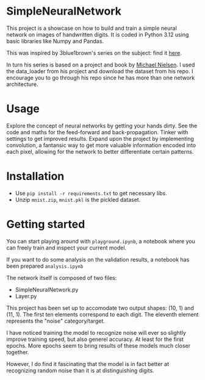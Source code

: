 # SimpleNeuralNetwork

This project is a showcase on how to build and train a simple neural network on images of handwritten digits. It is coded in Python 3.12 using basic libraries like Numpy and Pandas.

This was inspired by 3blue1brown's series on the subject: find it [here](https://youtu.be/aircAruvnKk?si=2ADANgQrMpzmQACh).

In turn his series is based on a project and book by [Michael Nielsen](https://github.com/mnielsen/neural-networks-and-deep-learning/). I used the data_loader from his project and download the dataset from his repo. I encourage you to go through his repo since he has more than one network architecture.

# Usage

Explore the concept of neural networks by getting your hands dirty.
See the code and maths for the feed-forward and back-propagation.
Tinker with settings to get improved results. Expand upon the project by implementing convolution, a fantansic way to get more valuable information encoded into each pixel, allowing for the network to better differentiate certain patterns.

# Installation

- Use `pip install -r requirements.txt` to get necessary libs.
- Unzip `mnist.zip`, `mnist.pkl` is the pickled dataset.

# Getting started

You can start playing around with `playground.ipynb`, a notebook where you can freely train and inspect your current model.

If you want to do some analysis on the validation results, a notebook has been prepared `analysis.ipynb`

The network itself is composed of two files:
- SimpleNeuralNetwork.py
- Layer.py

This project has been set up to accomodate two output shapes: (10, 1) and (11, 1). The first ten elements correspond to each digit. The eleventh element represents the "noise" category/target.

I have noticed training the model to recognize noise will ever so slightly improve training speed, but also generel accuracy. At least for the first epochs. More epochs seem to bring results of these models much closer together.

However, I do find it fascinating that the model is in fact better at recognizing random noise than it is at distinguishing digits.